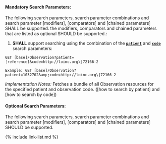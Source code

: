 


#### Mandatory Search Parameters:

The following search parameters, search parameter combinations and search parameter [modifiers], [comparators] and [chained parameters] SHALL be supported.  the  modifiers, comparators and chained parameters that are listed as optional SHOULD be supported.:


1. **SHALL** support searching using the combination of the **[`patient`](SearchParameter-us-core-observation-patient.html)** and **[`code`](SearchParameter-us-core-observation-code.html)** search parameters:

  `GET [base]/Observation?patient=[reference]&code=http://loinc.org\|72166-2`

    Example: GET [base]/Observation?patient=1032702&amp;code=http://loinc.org\|72166-2

  *Implementation Notes:* Fetches a bundle of all Observation resources for the specified patient and observation code. ([how to search by patient] and [how to search by code])



#### Optional Search Parameters:

The following search parameters, search parameter combinations and search parameter [modifiers], [comparators] and [chained parameters] SHOULD be supported.


{% include link-list.md %}